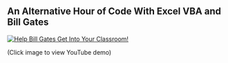 ## An Alternative Hour of Code With Excel VBA and Bill Gates
[![Help Bill Gates Get Into Your Classroom!](https://c2.staticflickr.com/8/7109/26821838271_8786d7f28a_b.jpg)](https://www.youtube.com/watch?v=LcYvC6cTeDg "Help Bill Gates Get Into Your Classroom!")

(Click image to view YouTube demo)

